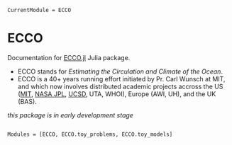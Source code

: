 ```@meta
CurrentModule = ECCO
```

# ECCO

Documentation for [ECCO.jl](https://github.com/gaelforget/ECCO.jl) Julia package.

- ECCO stands for _Estimating the Circulation and Climate of the Ocean_. 
- ECCO is a 40+ years running effort initiated by Pr. Carl Wunsch at MIT, and which now involves distributed academic projects accross the US ([MIT](https://github.com/MITgcm/MITgcm), [NASA JPL](https://www.ecco-group.org), [UCSD](https://www.ecco.ucsd.edu), UTA, WHOI), Europe (AWI, UH), and the UK (BAS).

_this package is in early development stage_

```@index
```

```@autodocs
Modules = [ECCO, ECCO.toy_problems, ECCO.toy_models]
```
